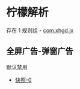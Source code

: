 # 柠檬解析

存在 1 规则组 - [com.xhgd.jx](/src/apps/com.xhgd.jx.ts)

## 全屏广告-弹窗广告

默认禁用

- [快照-0](https://i.gkd.li/i/13762226)
